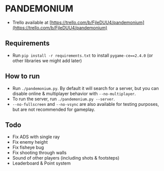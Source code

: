 # PANDEMONIUM

* Trello available at [https://trello.com/b/FjleDUU4/pandemonium](https://trello.com/b/FjleDUU4/pandemonium)

## Requirements
* Run `pip install -r requirements.txt` to install `pygame-ce==2.4.0` (or other libraries we might add later)

## How to run
* Run `./pandemonium.py`. By default it will search for a server, but you can disable online & multiplayer behavior with `--no-multiplayer`.
* To run the server, run `./pandemonium.py --server`.
* `--no-fullscreen` and `--no-vsync` are also available for testing purposes, but are not recommended for gameplay.

## Todo
* Fix ADS with single ray
* Fix enemy height
* Fix fisheye bug
* Fix shooting through walls
* Sound of other players (including shots & footsteps)
* Leaderboard & Point system
